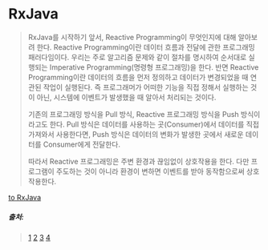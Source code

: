# RxJava


> RxJava를 시작하기 앞서, Reactive Programming이 무엇인지에 대해 알아보려 한다.
> Reactive Programming이란 데이터 흐름과 전달에 관한 프로그래밍 패러다임이다.
> 우리는 주로 알고리즘 문제와 같이 절차를 명시하여 순서대로 실행되는 Imperative Programming(명령형 프로그래밍)을 한다.
> 반면 Reactive Programming이란 데이터의 흐름을 먼저 정의하고 데이터가 변경되었을 때 연관된 작업이 실행된다.
> 즉 프로그래머가 어떠한 기능을 직접 정해서 실행하는 것이 아닌, 시스템에 이벤트가 발생했을 때 알아서 처리되는 것이다.
> 
> 기존의 프로그래밍 방식을 Pull 방식, Reactive 프로그래밍 방식을 Push 방식이라고도 한다.
> Pull 방식은 데이터를 사용하는 곳(Consumer)에서 데이터를 직접 가져와서 사용한다면,
> Push 방식은 데이터의 변화가 발생한 곳에서 새로운 데이터를 Consumer에게 전달한다.
> 
> 따라서 Reactive 프로그래밍은 주변 환경과 끊임없이 상호작용을 한다. 다만 프로그램이 주도하는 것이 아니라 환경이 변하면 이벤트를 받아 동작함으로써 상호작용한다.

[to RxJava]()

##### 출처: 
> [1](https://4z7l.github.io/2020/12/01/rxjava-1.html)
> [2]()
> [3]()
> [4]()
